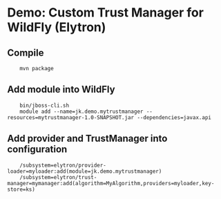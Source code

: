Demo: Custom Trust Manager for WildFly (Elytron)
================================================

Compile
-------

        mvn package

Add module into WildFly
-----------------------

        bin/jboss-cli.sh
        module add --name=jk.demo.mytrustmanager --resources=mytrustmanager-1.0-SNAPSHOT.jar --dependencies=javax.api

Add provider and TrustManager into configuration
------------------------------------------------

        /subsystem=elytron/provider-loader=myloader:add(module=jk.demo.mytrustmanager)
        /subsystem=elytron/trust-manager=mymanager:add(algorithm=MyAlgorithm,providers=myloader,key-store=ks)

